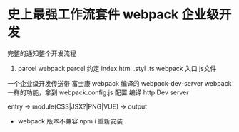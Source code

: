 # 史上最强工作流套件  webpack 企业级开发
完整的通知整个开发流程
1. parcel webpack
  parcel 约定  index.html   .styl .ts 
  webpack 入口  js文件

  一个企业级开发传送带 
  富士康 
  webpack  编译的
  webpack-dev-server   webpack 一样的功能，拿到
  webpack.config.js  配置 编译 http Dev server  

  entry -> module(CSS|JSX?|PNG|VUE) -> output

- webpack 版本不兼容
 npm i 重新安装

